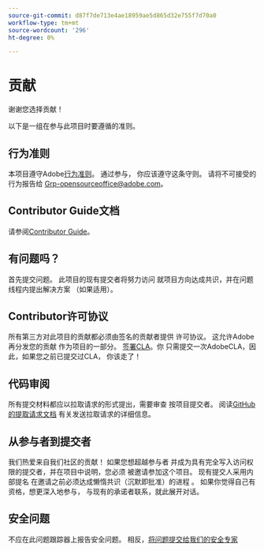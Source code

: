 ```yaml
---
source-git-commit: d87f7de713e4ae18959ae5d865d32e755f7d70a0
workflow-type: tm+mt
source-wordcount: '296'
ht-degree: 0%

---
```

# 贡献

谢谢您选择贡献！

以下是一组在参与此项目时要遵循的准则。

## 行为准则

本项目遵守Adobe[行为准则](code-of-conduct.md)。 通过参与，
你应该遵守这条守则。 请将不可接受的行为报告给
[Grp-opensourceoffice@adobe.com](mailto:Grp-opensourceoffice@adobe.com)。

## Contributor Guide文档

请参阅[Contributor Guide](https://docs.adobe.com/content/help/en/contributor/contributor-guide/introduction.html)。

## 有问题吗？

首先提交问题。 此项目的现有提交者将努力访问
就项目方向达成共识，并在问题线程内提出解决方案
（如果适用）。

## Contributor许可协议

所有第三方对此项目的贡献都必须由签名的贡献者提供
许可协议。 这允许Adobe再分发您的贡献
作为项目的一部分。 [签署CLA](http://opensource.adobe.com/cla.html)。你
只需提交一次AdobeCLA，因此，如果您之前已提交过CLA，
你该走了！

## 代码审阅

所有提交材料都应以拉取请求的形式提出，需要审查
按项目提交者。 阅读[GitHub的提取请求文档](https://help.github.com/articles/about-pull-requests/)
有关发送拉取请求的详细信息。

<!--
Lastly, please follow the [pull request template](PULL_REQUEST_TEMPLATE.md) when
submitting a pull request!
-->

## 从参与者到提交者

我们热爱来自我们社区的贡献！ 如果您想超越参与者
并成为具有完全写入访问权限的提交者，并在项目中说明，您必须
被邀请参加这个项目。 现有提交人采用内部提名
在邀请之前必须达成懒惰共识（沉默即批准）的进程
。 如果你觉得自己有资格，想更深入地参与，
与现有的承诺者联系，就此展开对话。

## 安全问题

不应在此问题跟踪器上报告安全问题。 相反，[将问题提交给我们的安全专家](https://helpx.adobe.com/security/alertus.html)
